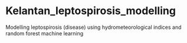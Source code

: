 # Kelantan_leptospirosis_modelling
Modelling leptospirosis (disease) using hydrometeorological indices and random forest machine learning
